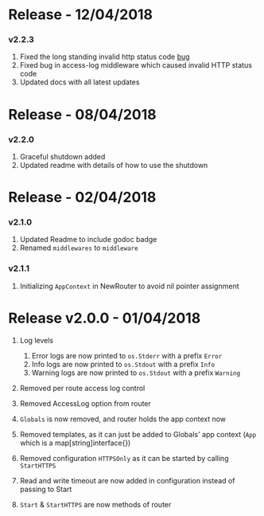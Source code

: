 # Release - 12/04/2018
### v2.2.3

1. Fixed the long standing invalid http status code [bug](https://github.com/bnkamalesh/webgo/issues/7)
2. Fixed bug in access-log middleware which caused invalid HTTP status code
3. Updated docs with all latest updates

# Release - 08/04/2018
### v2.2.0

1. Graceful shutdown added
2. Updated readme with details of how to use the shutdown

# Release - 02/04/2018
### v2.1.0

1. Updated Readme to include godoc badge
2. Renamed `middlewares` to `middleware`

### v2.1.1
1. Initializing `AppContext` in NewRouter to avoid nil pointer assignment

# Release v2.0.0 - 01/04/2018

1. Log levels
	1. Error logs are now printed to `os.Stderr` with a prefix `Error`
	2. Info logs are now printed to `os.Stdout` with a prefix `Info`
	3. Warning logs are now printed to `os.Stdout` with a prefix `Warning`

2. Removed per route access log control
3. Removed AccessLog option from router
4. `Globals` is now removed, and router holds the app context now
5. Removed templates, as it can just be added to Globals' app context 
(`App` which is a map[string]interface{})
6. Removed configuration `HTTPSOnly` as it can be started by calling `StartHTTPS`
7. Read and write timeout are now added in configuration instead of passing to Start
8. `Start` & `StartHTTPS` are now methods of router